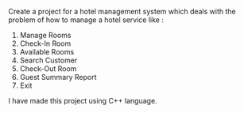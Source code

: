 Create a project for a hotel management system which deals with the problem of how to manage a hotel service like :
1. Manage Rooms
2. Check-In Room
3. Available Rooms
4. Search Customer
5. Check-Out Room
6. Guest Summary Report
7. Exit

I have made this project using C++ language.
